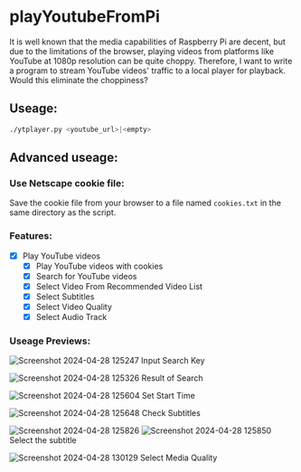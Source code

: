 # playYoutubeFromPi
It is well known that the media capabilities of Raspberry Pi are decent, but due to the limitations of the browser, playing videos from platforms like YouTube at 1080p resolution can be quite choppy. Therefore, I want to write a program to stream YouTube videos' traffic to a local player for playback. Would this eliminate the choppiness?

## Useage:
```bash
./ytplayer.py <youtube_url>|<empty>
```

## Advanced useage:

### Use Netscape cookie file:

Save the cookie file from your browser to a file named `cookies.txt` in the same directory as the script.

### Features:

- [x] Play YouTube videos
    - [x] Play YouTube videos with cookies
    - [x] Search for YouTube videos
    - [x] Select Video From Recommended Video List
    - [x] Select Subtitles
    - [x] Select Video Quality
    - [x] Select Audio Track

### Useage Previews:


![Screenshot 2024-04-28 125247](https://github.com/hewenhan/playYoutubeFromPi/assets/17267324/f637184f-1f7c-4142-aa5e-de3acf004a8c)
Input Search Key

![Screenshot 2024-04-28 125326](https://github.com/hewenhan/playYoutubeFromPi/assets/17267324/dd950ccf-816d-4eab-bdfe-4ccb0da94afc)
Result of Search

![Screenshot 2024-04-28 125604](https://github.com/hewenhan/playYoutubeFromPi/assets/17267324/a7c43941-b0ef-4e18-99b7-06cf762fb725)
Set Start Time

![Screenshot 2024-04-28 125648](https://github.com/hewenhan/playYoutubeFromPi/assets/17267324/dbb5a7b3-d6fb-44da-86da-b9a29555e715)
Check Subtitles

![Screenshot 2024-04-28 125826](https://github.com/hewenhan/playYoutubeFromPi/assets/17267324/eff0539b-c77f-4b75-903e-33614e9d1afd)
![Screenshot 2024-04-28 125850](https://github.com/hewenhan/playYoutubeFromPi/assets/17267324/84515bdf-2cba-4266-88d9-13554fea32ae)
Select the subtitle

![Screenshot 2024-04-28 130129](https://github.com/hewenhan/playYoutubeFromPi/assets/17267324/e9403949-577d-45ef-ab7d-a0c5895ef543)
Select Media Quality
